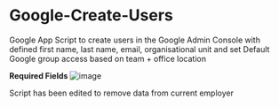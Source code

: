 # Google-Create-Users
Google App Script to create users in the Google Admin Console with defined first name, last name, email, organisational unit and set Default Google group access based on team + office location

**Required Fields**
![image](https://user-images.githubusercontent.com/89249429/170057594-1f374deb-652d-4c6d-834f-42263b380dda.png)

Script has been edited to remove data from current employer
